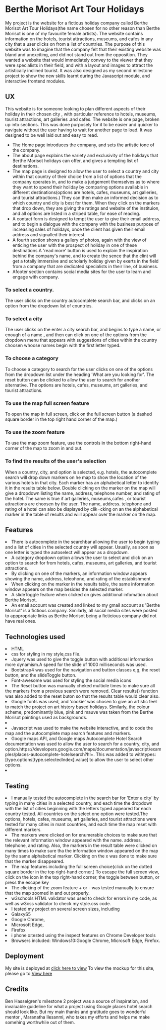 <h1>Berthe Morisot Art Tour Holidays</h1>
My project is the website for a fictious holiday company called Berthe Morisot Art Tour Holidays(the name chosen for no other reason than Berthe Morisot is one of my favourite female artists). The website contains information on the hotels, tourist attractions, museums, and cafes in any city that a user clicks on from a list of countries. The purpose of this website was to imagine that the company felt that their existing website was bland and unexciting, and did not stand out from the opposition. They wanted a website that would immediately convey to the viewer that they were specialists in their field, and with a layout and images to attract the artistically inclined tourist. It was also designed as my second milestone project to show the new skills learnt during the Javascript module, and interactive frontend modules.
<h2>UX</h2>
This website is for someone looking to plan different aspects of their holiday in their chosen city , with particular reference to hotels, museums, tourist attractions, art galleries .and cafes. The website is one page, broken up into sections. This was done purposely for it to be easier and quicker to navigate without the user having to wait for another page to load. It was designed to be well laid out and easy to read. <ul> <li> The Home page introduces the company, and sets the artistic tone of the company.</li> <li>The about page explains the variety and exclusivity of the holidays that Berthe Morisot holidays can offer, and gives a tempting list of destinations.</li> <li>The map page is designed to allow the user to select a country and city within that country of their choice from a list of options that the company operates in, and to make a judgement themselves as to where they want to spend their holiday by comparing options available in different destinations(options are hotels, cafes, museums, art galleries, and tourist attractions.) They can then make an informed decision as to which country and city is best for them. When they click on the markers that drop down, they are giving the ratings and website of the instituion, and all options are listed in a striped table, for ease  of reading. </li> <li>A contact form is designed to tempt the user to give their email address, and to begin a dialogue with the company with the business purpose of increasing sales of holidays, once the client has given their email address and signalled their interest. </li> <li>A fourth section shows a gallery of photos, again with the view of enticing the user with the prospect of holiday in one of these destinations A 'read more' button is used to explain the inspiration behind the company's name, and to create the sence that the clint will get a totally immersive and scholarly holiday given by exerts in the field from a company that are dedicated specialists in their line, of business.</li> <li>Afooter section contains social media sites for the user to learn and engage with company.</li></ul> 
<h3> To select a country.</h3>
The user clicks on the country autocomplete search bar, and clicks on an option from the dropdown list of countries.
<h3> To select a city</h3>
The user clicks on the enter a city search bar, and begins to type a name, or enough of a name , and then can click on one of the options from the dropdown menu that appears with suggestions of cities within the country choosen whoose names begin with the first letter typed.
<h3>To choose a category</h3>
To choose a category to search for the user clicks on one of the options from the dropdown list under the heading 'What are you looking for'. The reset button can be clicked to allow the user to search for another alternative. The options are hotels, cafes, museums, art galleries, and tourist attractions.
<h3> To use the map full screen feature</h3>
To open the map in full screen, click on the full screen button (a dashed square border in the top right hand corner of the map.)
<h3> To use the zoom feature</h3>
To use the map zoom feature, use the controls in the bottom right-hand corner of the map to zoom in and out.
<h3>To find the results of the user's selection</h3>
When a country, city, and option is selected, e.g. hotels, the autocomplete search will drop down markers on he map to show the location of the various hotels in that city. Each marker has an alphabetical letter to identify it in the  results table below. Double clicking on the marker on the map will give a dropdown listing the name, address, telephone number, and rating of the hotel. The same is true if art galleries, museums,cafes , or tourist attractions are choosen by the user. The name, address. telephone and rating of a hotel can also be displayed by clik=cking on an the alphabetical marker in the table of results and wiill appear over the marker on the map.
<h2>Features</h2>
<li>There is autocomplete in the searchbar allowing the user to begin typing and a list of cities in the selected country will appear. Usually, as soon as one letter is typed
 the autoselect will appear as a dropdown.</li>
<li>A category dropdown option allows the user to select and click on an option to search for from hotels, cafes, museums, art galleries, and tourist attractions.</li>
<li>By clicking on one of the markers, an information window appears showing the name, address, teleohone, and rating of the establishment</li>
<li>When clicking on the marker in the results table, the same information window appears on the map besides the selected marker.</li>
<li> A slideToggle feature when clicked on gives additional infomation about Berthe Morisot.</li>
<li>An email account was created and linked to my gmail account as 'Berthe Morisot' is a fictious company. Similarly, all social media sites were posted to apppropriate links as Berthe Morisot being a ficticious company did not have real ones.</li>
<h2>Technologies used</h2>
<li> HTML</li>
<li> css for styling in my style,css file.</li>
<li> Jquery was used to give the toggle button with additional information more dynamism.A speed for the slide of 1000 milliseconds was used.</li>
<li> Bootstrap4 was used for the navigation and button classes e,g, the reset button, and the slideToggle button.</li>
<li>Font-awesome was used for styling the social media icons</li>
<li> The Reset button was manually cheked multiole times to make sure all the markers from a previous search were removed. Clear results() function was also added to the reset buton so that the results table would clear also.</li> 
<li>Google fonts was used, and 'cookie' was chosen to give an artistic feel to match the project on art history based holidays. Similarly, the colour scheme, predominantly blue, pink and mauve was taken from the Berthe Morisot paintings used as backgrounds.<li>
<li>Javascript was used to make the website interactive, and to code the map and the autocomplete map search features and markers.</li>
<li>Google maps API, and Google maps Autocomplete Hotel Search documentation was used to allow the user to search for a country, city, and option.https://developers.google.com/maps/documentation/javascript/examples/places-autocomplete-hotelsearch?hl=. This was added to withtypes: [type.options[type.selectedIndex].value] to allow the user to select other options.<li>
<h2> Testing</h2>
<li>I manually tested the autocomplete in the search bar for 'Enter a city' by typing in many cities in a selected country, and each time the dropdown with the list of cities beginning with the letters typed appeared for each country tested. All countries on the select one option were tested.</li.
<li>The options, hotels, cafes, museums, art galleries, and tourist attractions were tested for many cities in mant countries, and each time the map reset with different markers.</li>
<li> The markers were clicked on for enumerable choices to make sure that the relevant information window appeared with the name. address, telephone, and rating. Also, the markers in the result table were clicked on many times to make sure tha the information window appeared on the map by the same alphabetical marker. Clicking on the x was done to make sure that the marker disappeared.</li>
<li>The map features including the full screen choice(click on the dotted square border in the top right-hand corner.) To escape the full screen view, click on the icon in the top right-hand corner, the toggle between button, or press the escape key</li>
<li>The clicking of the zoom feature + or - was tested manually to ensure that the map zoomed in and out properly. </li>
<li> w3schools HTML validator was used to check for errors in my code, as well as w3css validator to check my style.css code.</li>
<li> I tested my project on several screen sizes, including<li>GalaxyS5</li><li>Google Chrome,</li><li> Microsoft Edge,</li><li> Firefox</li> 
<li>i phone x:tested using the inspect features on Chrome Developer tools</li>
<li>Browsers included:
Windows10:Google Chrome, Microsoft Edge, Firefox.</li>
<h2>Deployment</h2>
My site is deployed at <a href="https://margaretalice.github.io/Giverny/">click here to view</a>
To view the mockup for this site, please go to <a href="https://github.com/margaretalice/Giverny/blob/master/assets/mockups/Violette.png">View here</a>
<h2>Credits</h2>
Ben Hasselgren's milestone 2 project was a source of inspiration, and invaluable guideline for what a project using Google places hotel search should look like. But my main thanks and gratitude goes to wonderful mentor , Maranatha Ilesanmi, who takes my efforts and helps me make somehing worthwhile out of them.


   